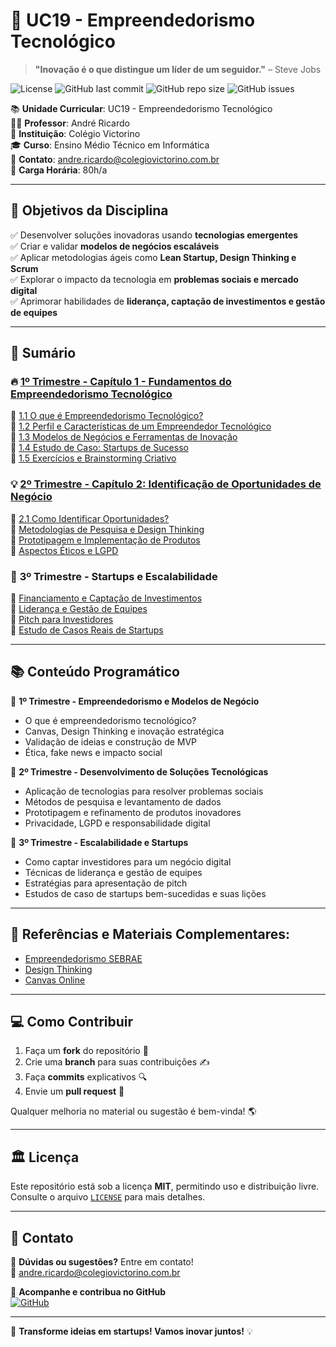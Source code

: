 # 🚀 UC19 - Empreendedorismo Tecnológico

> **"Inovação é o que distingue um líder de um seguidor."** – Steve Jobs

![License](https://img.shields.io/badge/license-MIT-blue.svg)
![GitHub last commit](https://img.shields.io/github/last-commit/prof-andrericardo/uc19-empreendedorismo_tecnologico)
![GitHub repo size](https://img.shields.io/github/repo-size/prof-andrericardo/uc19-empreendedorismo_tecnologico)
![GitHub issues](https://img.shields.io/github/issues/prof-andrericardo/uc19-empreendedorismo_tecnologico)

📚 **Unidade Curricular**: UC19 - Empreendedorismo Tecnológico  
👨‍🏫 **Professor**: André Ricardo  
🏫 **Instituição**: Colégio Victorino  
🎓 **Curso**: Ensino Médio Técnico em Informática  
📧 **Contato**: [andre.ricardo@colegiovictorino.com.br](mailto:andre.ricardo@colegiovictorino.com.br)  
📖 **Carga Horária**: 80h/a  

---

## 🎯 Objetivos da Disciplina  

✅ Desenvolver soluções inovadoras usando **tecnologias emergentes**  
✅ Criar e validar **modelos de negócios escaláveis**  
✅ Aplicar metodologias ágeis como **Lean Startup, Design Thinking e Scrum**  
✅ Explorar o impacto da tecnologia em **problemas sociais e mercado digital**  
✅ Aprimorar habilidades de **liderança, captação de investimentos e gestão de equipes**  

---

## 📑 Sumário  

### 🔥 [**1º Trimestre - Capítulo 1 - Fundamentos do Empreendedorismo Tecnológico**](1ºtrimestre/README.md)

📌 [1.1 O que é Empreendedorismo Tecnológico?](1ºtrimestre.md/aula01.md)  
📌 [1.2 Perfil e Características de um Empreendedor Tecnológico](1ºtrimestre.md/aula02.md)  
📌 [1.3 Modelos de Negócios e Ferramentas de Inovação](1ºtrimestre.md/aula03.md)  
📌 [1.4 Estudo de Caso: Startups de Sucesso](1ºtrimestre.md/aula04.md)  
📌 [1.5 Exercícios e Brainstorming Criativo](1ºtrimestre.md/aula05.md)  

### 💡 [**2º Trimestre - Capítulo 2: Identificação de Oportunidades de Negócio**](2ºtrimestre/README.md)
📌 [2.1 Como Identificar Oportunidades?](2ºtrimestre/aula06.md)  
📌 [Metodologias de Pesquisa e Design Thinking](2ºtrimestre.md#design-thinking)  
📌 [Prototipagem e Implementação de Produtos](2ºtrimestre.md#prototipagem)  
📌 [Aspectos Éticos e LGPD](2ºtrimestre.md#lgpd)  

### 🚀 **3º Trimestre - Startups e Escalabilidade**  
📌 [Financiamento e Captação de Investimentos](3ºtrimestre.md)  
📌 [Liderança e Gestão de Equipes](3ºtrimestre.md#gestao)  
📌 [Pitch para Investidores](3ºtrimestre.md#pitch)  
📌 [Estudo de Casos Reais de Startups](3ºtrimestre.md#casos-de-sucesso)  

---

## 📚 Conteúdo Programático  

🔹 **1º Trimestre - Empreendedorismo e Modelos de Negócio**  
   - O que é empreendedorismo tecnológico?  
   - Canvas, Design Thinking e inovação estratégica  
   - Validação de ideias e construção de MVP  
   - Ética, fake news e impacto social  

🔹 **2º Trimestre - Desenvolvimento de Soluções Tecnológicas**  
   - Aplicação de tecnologias para resolver problemas sociais  
   - Métodos de pesquisa e levantamento de dados  
   - Prototipagem e refinamento de produtos inovadores  
   - Privacidade, LGPD e responsabilidade digital  

🔹 **3º Trimestre - Escalabilidade e Startups**  
   - Como captar investidores para um negócio digital  
   - Técnicas de liderança e gestão de equipes  
   - Estratégias para apresentação de pitch  
   - Estudos de caso de startups bem-sucedidas e suas lições  

---

## 🔗 **Referências e Materiais Complementares**:

- [Empreendedorismo SEBRAE](http://www.sebrae.com.br/sites/PortalSebrae/bis/o-que-e-ser-empreendedor,ad17080a3e107410VgnVCM1000003b74010aRCRD)
- [Design Thinking](http://www.sebrae.com.br/sites/PortalSebrae/artigos/entenda-o-design-thinking,369d9cb730905410VgnVCM1000003b74010aRCRD)
- [Canvas Online](https://app.projectcanvas.online/#/start)

-----

## 💻 Como Contribuir  

1. Faça um **fork** do repositório 📂  
2. Crie uma **branch** para suas contribuições ✍️  
3. Faça **commits** explicativos 🔍  
4. Envie um **pull request** 🚀  

Qualquer melhoria no material ou sugestão é bem-vinda! 🌎  

---

## 🏛️ Licença  

Este repositório está sob a licença **MIT**, permitindo uso e distribuição livre. Consulte o arquivo [`LICENSE`](LICENSE) para mais detalhes.  

---

## 📣 Contato  

📧 **Dúvidas ou sugestões?** Entre em contato!  
📩 [andre.ricardo@colegiovictorino.com.br](mailto:andre.ricardo@colegiovictorino.com.br)  

🔗 **Acompanhe e contribua no GitHub**  
[![GitHub](https://img.shields.io/github/followers/prof-andrericardo?style=social)](https://github.com/prof-andrericardo)  

---

🚀 **Transforme ideias em startups! Vamos inovar juntos!** 💡
